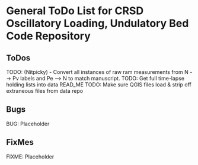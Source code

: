 # General ToDo List for CRSD Oscillatory Loading, Undulatory Bed Code Repository
## ToDos

TODO: (Nitpicky) - Convert all instances of raw ram measurements from N --> Pv labels and Pe --> N to match manuscript.
TODO: Get full time-lapse holding lists into data READ_ME
TODO: Make sure QGIS files load & strip off extraneous files from data repo

## Bugs
BUG: Placeholder

## FixMes
FIXME: Placeholder

